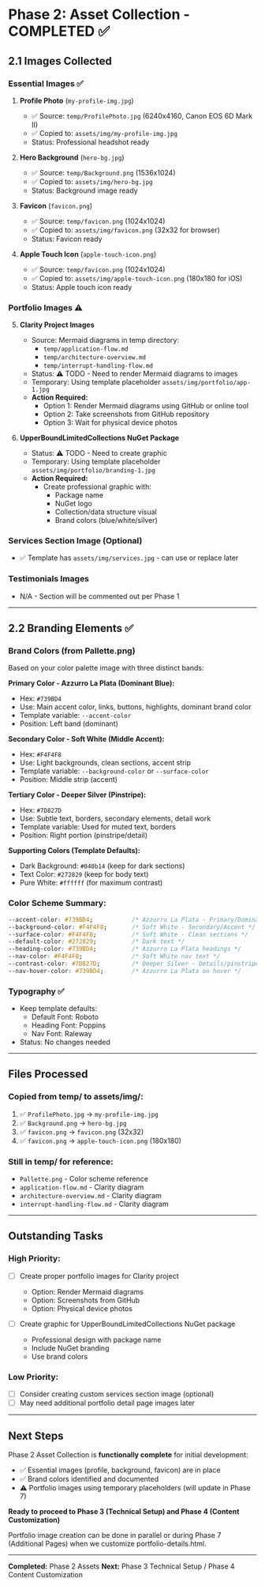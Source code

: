 # Phase 2: Asset Collection - COMPLETED ✅

## 2.1 Images Collected

### Essential Images ✅

1. **Profile Photo** (`my-profile-img.jpg`)
   - ✅ Source: `temp/ProfilePhoto.jpg` (6240x4160, Canon EOS 6D Mark II)
   - ✅ Copied to: `assets/img/my-profile-img.jpg`
   - Status: Professional headshot ready

2. **Hero Background** (`hero-bg.jpg`)
   - ✅ Source: `temp/Background.png` (1536x1024)
   - ✅ Copied to: `assets/img/hero-bg.jpg`
   - Status: Background image ready

3. **Favicon** (`favicon.png`)
   - ✅ Source: `temp/favicon.png` (1024x1024)
   - ✅ Copied to: `assets/img/favicon.png` (32x32 for browser)
   - Status: Favicon ready

4. **Apple Touch Icon** (`apple-touch-icon.png`)
   - ✅ Source: `temp/favicon.png` (1024x1024)
   - ✅ Copied to: `assets/img/apple-touch-icon.png` (180x180 for iOS)
   - Status: Apple touch icon ready

### Portfolio Images ⚠️

5. **Clarity Project Images**
   - Source: Mermaid diagrams in temp directory:
     - `temp/application-flow.md`
     - `temp/architecture-overview.md`
     - `temp/interrupt-handling-flow.md`
   - Status: ⚠️ TODO - Need to render Mermaid diagrams to images
   - Temporary: Using template placeholder `assets/img/portfolio/app-1.jpg`
   - **Action Required:** 
     - Option 1: Render Mermaid diagrams using GitHub or online tool
     - Option 2: Take screenshots from GitHub repository
     - Option 3: Wait for physical device photos

6. **UpperBoundLimitedCollections NuGet Package**
   - Status: ⚠️ TODO - Need to create graphic
   - Temporary: Using template placeholder `assets/img/portfolio/branding-1.jpg`
   - **Action Required:**
     - Create professional graphic with:
       - Package name
       - NuGet logo
       - Collection/data structure visual
       - Brand colors (blue/white/silver)

### Services Section Image (Optional)
- ✅ Template has `assets/img/services.jpg` - can use or replace later

### Testimonials Images
- N/A - Section will be commented out per Phase 1

---

## 2.2 Branding Elements ✅

### Brand Colors (from Pallette.png)

Based on your color palette image with three distinct bands:

**Primary Color - Azzurro La Plata (Dominant Blue):**
- Hex: `#739BD4`
- Use: Main accent color, links, buttons, highlights, dominant brand color
- Template variable: `--accent-color`
- Position: Left band (dominant)

**Secondary Color - Soft White (Middle Accent):**
- Hex: `#F4F4F8`
- Use: Light backgrounds, clean sections, accent strip
- Template variable: `--background-color` or `--surface-color`
- Position: Middle strip (accent)

**Tertiary Color - Deeper Silver (Pinstripe):**
- Hex: `#7D827D`
- Use: Subtle text, borders, secondary elements, detail work
- Template variable: Used for muted text, borders
- Position: Right portion (pinstripe/detail)

**Supporting Colors (Template Defaults):**
- Dark Background: `#040b14` (keep for dark sections)
- Text Color: `#272829` (keep for body text)
- Pure White: `#ffffff` (for maximum contrast)

### Color Scheme Summary:
```css
--accent-color: #739BD4;           /* Azzurro La Plata - Primary/Dominant */
--background-color: #F4F4F8;       /* Soft White - Secondary/Accent */
--surface-color: #F4F4F8;          /* Soft White - Clean sections */
--default-color: #272829;          /* Dark text */
--heading-color: #739BD4;          /* Azzurro La Plata headings */
--nav-color: #F4F4F8;              /* Soft White nav text */
--contrast-color: #7D827D;         /* Deeper Silver - Details/pinstripe */
--nav-hover-color: #739BD4;        /* Azzurro La Plata on hover */
```

### Typography ✅
- Keep template defaults:
  - Default Font: Roboto
  - Heading Font: Poppins
  - Nav Font: Raleway
- Status: No changes needed

---

## Files Processed

### Copied from temp/ to assets/img/:
1. ✅ `ProfilePhoto.jpg` → `my-profile-img.jpg`
2. ✅ `Background.png` → `hero-bg.jpg`
3. ✅ `favicon.png` → `favicon.png` (32x32)
4. ✅ `favicon.png` → `apple-touch-icon.png` (180x180)

### Still in temp/ for reference:
- `Pallette.png` - Color scheme reference
- `application-flow.md` - Clarity diagram
- `architecture-overview.md` - Clarity diagram
- `interrupt-handling-flow.md` - Clarity diagram

---

## Outstanding Tasks

### High Priority:
- [ ] Create proper portfolio images for Clarity project
  - Option: Render Mermaid diagrams
  - Option: Screenshots from GitHub
  - Option: Physical device photos

- [ ] Create graphic for UpperBoundLimitedCollections NuGet package
  - Professional design with package name
  - Include NuGet branding
  - Use brand colors

### Low Priority:
- [ ] Consider creating custom services section image (optional)
- [ ] May need additional portfolio detail page images later

---

## Next Steps

Phase 2 Asset Collection is **functionally complete** for initial development:
- ✅ Essential images (profile, background, favicon) are in place
- ✅ Brand colors identified and documented
- ⚠️ Portfolio images using temporary placeholders (will update in Phase 7)

**Ready to proceed to Phase 3 (Technical Setup) and Phase 4 (Content Customization)**

Portfolio image creation can be done in parallel or during Phase 7 (Additional Pages) when we customize portfolio-details.html.

---

**Completed:** Phase 2 Assets
**Next:** Phase 3 Technical Setup / Phase 4 Content Customization
